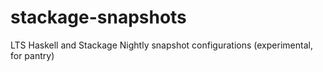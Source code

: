 # stackage-snapshots
LTS Haskell and Stackage Nightly snapshot configurations (experimental, for pantry)
